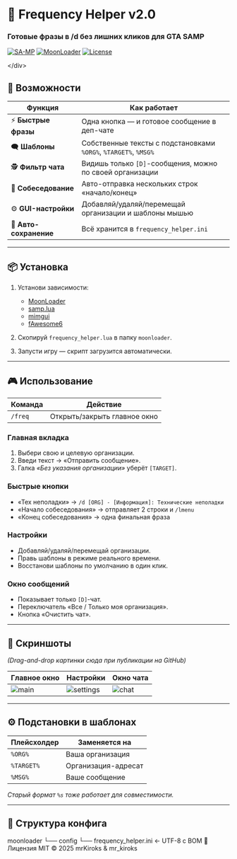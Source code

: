 # 📡 Frequency Helper v2.0  
### Готовые фразы в /d без лишних кликов для GTA SAMP

[![SA-MP](https://img.shields.io/badge/SA--MP-0.3.7+-orange?style=flat-square)](https://sa-mp.com)
[![MoonLoader](https://img.shields.io/badge/MoonLoader-027-blue?style=flat-square)](https://moonloader.ru)
[![License](https://img.shields.io/badge/license-MIT-green?style=flat-square)](LICENSE)

&lt;/div&gt;

## 🚀 Возможности
| Функция | Как работает |
|---------|--------------|
| ⚡ **Быстрые фразы** | Одна кнопка — и готовое сообщение в деп-чате |
| 🗨️ **Шаблоны** | Собственные тексты с подстановками `%ORG%`, `%TARGET%`, `%MSG%` |
| 🕵️ **Фильтр чата** | Видишь только `[D]`-сообщения, можно по своей организации |
| 📝 **Собеседование** | Авто-отправка нескольких строк «начало/конец» |
| ⚙️ **GUI-настройки** | Добавляй/удаляй/перемещай организации и шаблоны мышью |
| 💾 **Авто-сохранение** | Всё хранится в `frequency_helper.ini` |

---

## 📦 Установка
1. Установи зависимости:
   - [MoonLoader](https://moonloader.ru)
   - [samp.lua](https://github.com/BlastHubTeam/samp.lua)
   - [mimgui](https://github.com/BlastHubTeam/mimgui)
   - [fAwesome6](https://github.com/BlastHubTeam/fAwesome6)

2. Скопируй `frequency_helper.lua` в папку `moonloader`.

3. Запусти игру — скрипт загрузится автоматически.

---

## 🎮 Использование
| Команда | Действие |
|---------|----------|
| `/freq` | Открыть/закрыть главное окно |

### Главная вкладка
1. Выбери свою и целевую организации.
2. Введи текст → «Отправить сообщение».
3. Галка *«Без указания организации»* уберёт `[TARGET]`.

### Быстрые кнопки
- «Тех неполадки» → `/d [ORG] - [Информация]: Технические неполадки`
- «Начало собеседования» → отправляет 2 строки и `/lmenu`
- «Конец собеседования» → одна финальная фраза

### Настройки
- Добавляй/удаляй/перемещай организации.
- Правь шаблоны в режиме реального времени.
- Восстанови шаблоны по умолчанию в один клик.

### Окно сообщений
- Показывает только `[D]`-чат.
- Переключатель «Все / Только моя организация».
- Кнопка «Очистить чат».

---

## 🎨 Скриншоты
*(Drag-and-drop картинки сюда при публикации на GitHub)*

| Главное окно | Настройки | Окно чата |
|--------------|-----------|-----------|
| ![main](screens/main.png) | ![settings](screens/settings.png) | ![chat](screens/chat.png) |

---

## ⚙️ Подстановки в шаблонах
| Плейсхолдер | Заменяется на |
|-------------|---------------|
| `%ORG%`     | Ваша организация |
| `%TARGET%`  | Организация-адресат |
| `%MSG%`     | Ваше сообщение |

*Старый формат `%s` тоже работает для совместимости.*

---

## 📁 Структура конфига
moonloader
└── config
└── frequency_helper.ini   ← UTF-8 с BOM
📜 Лицензия
MIT © 2025 mrKiroks & mr_kiroks

